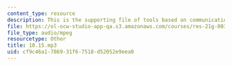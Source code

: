 ```yaml
---
content_type: resource
description: This is the supporting file of tools based on communication tools.
file: https://ol-ocw-studio-app-qa.s3.amazonaws.com/courses/res-21g-003-learning-chinese-a-foundation-course-in-mandarin-spring-2011/cf9c46a1786931f67518d52052e9eea0_10.15.mp3
file_type: audio/mpeg
resourcetype: Other
title: 10.15.mp3
uid: cf9c46a1-7869-31f6-7518-d52052e9eea0
---
```

